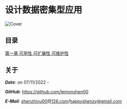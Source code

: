 # 设计数据密集型应用

![Cover](设计数据密集型应用.jpg)

## 目录

[第一章 可用性 可扩展性 可维护性](https://github.com/lemonshen00/reading-record/blob/main/%E8%AE%BE%E8%AE%A1%E6%95%B0%E6%8D%AE%E5%AF%86%E9%9B%86%E5%9E%8B%E5%BA%94%E7%94%A8/%E7%AC%AC%E4%B8%80%E7%AB%A0%20%E5%8F%AF%E7%94%A8%E6%80%A7%20%E5%8F%AF%E6%89%A9%E5%B1%95%E6%80%A7%20%E5%8F%AF%E7%BB%B4%E6%8A%A4%E6%80%A7/README.md)

## 关于

***Date***: on 07/11/2022 -

***GitHub***: https://github.com/lemonshen00

***E-Mail***: shenzhiyu00@126.com/happyshenzy@gmail.com
